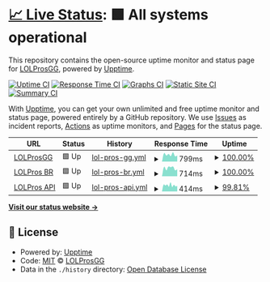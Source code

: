 # [📈 Live Status](https://status.lolpros.gg): <!--live status--> **🟩 All systems operational**

This repository contains the open-source uptime monitor and status page for [LOLProsGG](lolpros.gg), powered by [Upptime](https://github.com/upptime/upptime).

[![Uptime CI](https://github.com/SpireGG/status-gg/workflows/Uptime%20CI/badge.svg)](https://github.com/SpireGG/status-gg/actions?query=workflow%3A%22Uptime+CI%22)
[![Response Time CI](https://github.com/SpireGG/status-gg/workflows/Response%20Time%20CI/badge.svg)](https://github.com/SpireGG/status-gg/actions?query=workflow%3A%22Response+Time+CI%22)
[![Graphs CI](https://github.com/SpireGG/status-gg/workflows/Graphs%20CI/badge.svg)](https://github.com/SpireGG/status-gg/actions?query=workflow%3A%22Graphs+CI%22)
[![Static Site CI](https://github.com/SpireGG/status-gg/workflows/Static%20Site%20CI/badge.svg)](https://github.com/SpireGG/status-gg/actions?query=workflow%3A%22Static+Site+CI%22)
[![Summary CI](https://github.com/SpireGG/status-gg/workflows/Summary%20CI/badge.svg)](https://github.com/SpireGG/status-gg/actions?query=workflow%3A%22Summary+CI%22)

With [Upptime](https://upptime.js.org), you can get your own unlimited and free uptime monitor and status page, powered entirely by a GitHub repository. We use [Issues](https://github.com/SpireGG/status-gg/issues) as incident reports, [Actions](https://github.com/SpireGG/status-gg/actions) as uptime monitors, and [Pages](https://status.lolpros.gg) for the status page.

<!--start: status pages-->
<!-- This summary is generated by Upptime (https://github.com/upptime/upptime) -->
<!-- Do not edit this manually, your changes will be overwritten -->
<!-- prettier-ignore -->
| URL | Status | History | Response Time | Uptime |
| --- | ------ | ------- | ------------- | ------ |
| <img alt="" src="https://icons.duckduckgo.com/ip3/lolpros.gg.ico" height="13"> [LOLProsGG](https://lolpros.gg) | 🟩 Up | [lol-pros-gg.yml](https://github.com/SpireGG/status-gg/commits/HEAD/history/lol-pros-gg.yml) | <details><summary><img alt="Response time graph" src="./graphs/lol-pros-gg/response-time-week.png" height="20"> 799ms</summary><br><a href="https://status.lolpros.gg/history/lol-pros-gg"><img alt="Response time 988" src="https://img.shields.io/endpoint?url=https%3A%2F%2Fraw.githubusercontent.com%2FSpireGG%2Fstatus-gg%2FHEAD%2Fapi%2Flol-pros-gg%2Fresponse-time.json"></a><br><a href="https://status.lolpros.gg/history/lol-pros-gg"><img alt="24-hour response time 701" src="https://img.shields.io/endpoint?url=https%3A%2F%2Fraw.githubusercontent.com%2FSpireGG%2Fstatus-gg%2FHEAD%2Fapi%2Flol-pros-gg%2Fresponse-time-day.json"></a><br><a href="https://status.lolpros.gg/history/lol-pros-gg"><img alt="7-day response time 799" src="https://img.shields.io/endpoint?url=https%3A%2F%2Fraw.githubusercontent.com%2FSpireGG%2Fstatus-gg%2FHEAD%2Fapi%2Flol-pros-gg%2Fresponse-time-week.json"></a><br><a href="https://status.lolpros.gg/history/lol-pros-gg"><img alt="30-day response time 1186" src="https://img.shields.io/endpoint?url=https%3A%2F%2Fraw.githubusercontent.com%2FSpireGG%2Fstatus-gg%2FHEAD%2Fapi%2Flol-pros-gg%2Fresponse-time-month.json"></a><br><a href="https://status.lolpros.gg/history/lol-pros-gg"><img alt="1-year response time 988" src="https://img.shields.io/endpoint?url=https%3A%2F%2Fraw.githubusercontent.com%2FSpireGG%2Fstatus-gg%2FHEAD%2Fapi%2Flol-pros-gg%2Fresponse-time-year.json"></a></details> | <details><summary><a href="https://status.lolpros.gg/history/lol-pros-gg">100.00%</a></summary><a href="https://status.lolpros.gg/history/lol-pros-gg"><img alt="All-time uptime 100.00%" src="https://img.shields.io/endpoint?url=https%3A%2F%2Fraw.githubusercontent.com%2FSpireGG%2Fstatus-gg%2FHEAD%2Fapi%2Flol-pros-gg%2Fuptime.json"></a><br><a href="https://status.lolpros.gg/history/lol-pros-gg"><img alt="24-hour uptime 100.00%" src="https://img.shields.io/endpoint?url=https%3A%2F%2Fraw.githubusercontent.com%2FSpireGG%2Fstatus-gg%2FHEAD%2Fapi%2Flol-pros-gg%2Fuptime-day.json"></a><br><a href="https://status.lolpros.gg/history/lol-pros-gg"><img alt="7-day uptime 100.00%" src="https://img.shields.io/endpoint?url=https%3A%2F%2Fraw.githubusercontent.com%2FSpireGG%2Fstatus-gg%2FHEAD%2Fapi%2Flol-pros-gg%2Fuptime-week.json"></a><br><a href="https://status.lolpros.gg/history/lol-pros-gg"><img alt="30-day uptime 100.00%" src="https://img.shields.io/endpoint?url=https%3A%2F%2Fraw.githubusercontent.com%2FSpireGG%2Fstatus-gg%2FHEAD%2Fapi%2Flol-pros-gg%2Fuptime-month.json"></a><br><a href="https://status.lolpros.gg/history/lol-pros-gg"><img alt="1-year uptime 100.00%" src="https://img.shields.io/endpoint?url=https%3A%2F%2Fraw.githubusercontent.com%2FSpireGG%2Fstatus-gg%2FHEAD%2Fapi%2Flol-pros-gg%2Fuptime-year.json"></a></details>
| <img alt="" src="https://icons.duckduckgo.com/ip3/br.lolpros.gg.ico" height="13"> [LOLPros BR](https://br.lolpros.gg) | 🟩 Up | [lol-pros-br.yml](https://github.com/SpireGG/status-gg/commits/HEAD/history/lol-pros-br.yml) | <details><summary><img alt="Response time graph" src="./graphs/lol-pros-br/response-time-week.png" height="20"> 714ms</summary><br><a href="https://status.lolpros.gg/history/lol-pros-br"><img alt="Response time 684" src="https://img.shields.io/endpoint?url=https%3A%2F%2Fraw.githubusercontent.com%2FSpireGG%2Fstatus-gg%2FHEAD%2Fapi%2Flol-pros-br%2Fresponse-time.json"></a><br><a href="https://status.lolpros.gg/history/lol-pros-br"><img alt="24-hour response time 601" src="https://img.shields.io/endpoint?url=https%3A%2F%2Fraw.githubusercontent.com%2FSpireGG%2Fstatus-gg%2FHEAD%2Fapi%2Flol-pros-br%2Fresponse-time-day.json"></a><br><a href="https://status.lolpros.gg/history/lol-pros-br"><img alt="7-day response time 714" src="https://img.shields.io/endpoint?url=https%3A%2F%2Fraw.githubusercontent.com%2FSpireGG%2Fstatus-gg%2FHEAD%2Fapi%2Flol-pros-br%2Fresponse-time-week.json"></a><br><a href="https://status.lolpros.gg/history/lol-pros-br"><img alt="30-day response time 684" src="https://img.shields.io/endpoint?url=https%3A%2F%2Fraw.githubusercontent.com%2FSpireGG%2Fstatus-gg%2FHEAD%2Fapi%2Flol-pros-br%2Fresponse-time-month.json"></a><br><a href="https://status.lolpros.gg/history/lol-pros-br"><img alt="1-year response time 684" src="https://img.shields.io/endpoint?url=https%3A%2F%2Fraw.githubusercontent.com%2FSpireGG%2Fstatus-gg%2FHEAD%2Fapi%2Flol-pros-br%2Fresponse-time-year.json"></a></details> | <details><summary><a href="https://status.lolpros.gg/history/lol-pros-br">100.00%</a></summary><a href="https://status.lolpros.gg/history/lol-pros-br"><img alt="All-time uptime 100.00%" src="https://img.shields.io/endpoint?url=https%3A%2F%2Fraw.githubusercontent.com%2FSpireGG%2Fstatus-gg%2FHEAD%2Fapi%2Flol-pros-br%2Fuptime.json"></a><br><a href="https://status.lolpros.gg/history/lol-pros-br"><img alt="24-hour uptime 100.00%" src="https://img.shields.io/endpoint?url=https%3A%2F%2Fraw.githubusercontent.com%2FSpireGG%2Fstatus-gg%2FHEAD%2Fapi%2Flol-pros-br%2Fuptime-day.json"></a><br><a href="https://status.lolpros.gg/history/lol-pros-br"><img alt="7-day uptime 100.00%" src="https://img.shields.io/endpoint?url=https%3A%2F%2Fraw.githubusercontent.com%2FSpireGG%2Fstatus-gg%2FHEAD%2Fapi%2Flol-pros-br%2Fuptime-week.json"></a><br><a href="https://status.lolpros.gg/history/lol-pros-br"><img alt="30-day uptime 100.00%" src="https://img.shields.io/endpoint?url=https%3A%2F%2Fraw.githubusercontent.com%2FSpireGG%2Fstatus-gg%2FHEAD%2Fapi%2Flol-pros-br%2Fuptime-month.json"></a><br><a href="https://status.lolpros.gg/history/lol-pros-br"><img alt="1-year uptime 100.00%" src="https://img.shields.io/endpoint?url=https%3A%2F%2Fraw.githubusercontent.com%2FSpireGG%2Fstatus-gg%2FHEAD%2Fapi%2Flol-pros-br%2Fuptime-year.json"></a></details>
| <img alt="" src="https://icons.duckduckgo.com/ip3/api.lolpros.gg.ico" height="13"> [LOLPros API](https://api.lolpros.gg) | 🟩 Up | [lol-pros-api.yml](https://github.com/SpireGG/status-gg/commits/HEAD/history/lol-pros-api.yml) | <details><summary><img alt="Response time graph" src="./graphs/lol-pros-api/response-time-week.png" height="20"> 414ms</summary><br><a href="https://status.lolpros.gg/history/lol-pros-api"><img alt="Response time 1282" src="https://img.shields.io/endpoint?url=https%3A%2F%2Fraw.githubusercontent.com%2FSpireGG%2Fstatus-gg%2FHEAD%2Fapi%2Flol-pros-api%2Fresponse-time.json"></a><br><a href="https://status.lolpros.gg/history/lol-pros-api"><img alt="24-hour response time 378" src="https://img.shields.io/endpoint?url=https%3A%2F%2Fraw.githubusercontent.com%2FSpireGG%2Fstatus-gg%2FHEAD%2Fapi%2Flol-pros-api%2Fresponse-time-day.json"></a><br><a href="https://status.lolpros.gg/history/lol-pros-api"><img alt="7-day response time 414" src="https://img.shields.io/endpoint?url=https%3A%2F%2Fraw.githubusercontent.com%2FSpireGG%2Fstatus-gg%2FHEAD%2Fapi%2Flol-pros-api%2Fresponse-time-week.json"></a><br><a href="https://status.lolpros.gg/history/lol-pros-api"><img alt="30-day response time 1909" src="https://img.shields.io/endpoint?url=https%3A%2F%2Fraw.githubusercontent.com%2FSpireGG%2Fstatus-gg%2FHEAD%2Fapi%2Flol-pros-api%2Fresponse-time-month.json"></a><br><a href="https://status.lolpros.gg/history/lol-pros-api"><img alt="1-year response time 1282" src="https://img.shields.io/endpoint?url=https%3A%2F%2Fraw.githubusercontent.com%2FSpireGG%2Fstatus-gg%2FHEAD%2Fapi%2Flol-pros-api%2Fresponse-time-year.json"></a></details> | <details><summary><a href="https://status.lolpros.gg/history/lol-pros-api">99.81%</a></summary><a href="https://status.lolpros.gg/history/lol-pros-api"><img alt="All-time uptime 99.91%" src="https://img.shields.io/endpoint?url=https%3A%2F%2Fraw.githubusercontent.com%2FSpireGG%2Fstatus-gg%2FHEAD%2Fapi%2Flol-pros-api%2Fuptime.json"></a><br><a href="https://status.lolpros.gg/history/lol-pros-api"><img alt="24-hour uptime 100.00%" src="https://img.shields.io/endpoint?url=https%3A%2F%2Fraw.githubusercontent.com%2FSpireGG%2Fstatus-gg%2FHEAD%2Fapi%2Flol-pros-api%2Fuptime-day.json"></a><br><a href="https://status.lolpros.gg/history/lol-pros-api"><img alt="7-day uptime 99.81%" src="https://img.shields.io/endpoint?url=https%3A%2F%2Fraw.githubusercontent.com%2FSpireGG%2Fstatus-gg%2FHEAD%2Fapi%2Flol-pros-api%2Fuptime-week.json"></a><br><a href="https://status.lolpros.gg/history/lol-pros-api"><img alt="30-day uptime 99.91%" src="https://img.shields.io/endpoint?url=https%3A%2F%2Fraw.githubusercontent.com%2FSpireGG%2Fstatus-gg%2FHEAD%2Fapi%2Flol-pros-api%2Fuptime-month.json"></a><br><a href="https://status.lolpros.gg/history/lol-pros-api"><img alt="1-year uptime 99.91%" src="https://img.shields.io/endpoint?url=https%3A%2F%2Fraw.githubusercontent.com%2FSpireGG%2Fstatus-gg%2FHEAD%2Fapi%2Flol-pros-api%2Fuptime-year.json"></a></details>

<!--end: status pages-->

[**Visit our status website →**](https://status.lolpros.gg)

## 📄 License

- Powered by: [Upptime](https://github.com/upptime/upptime)
- Code: [MIT](./LICENSE) © [LOLProsGG](lolpros.gg)
- Data in the `./history` directory: [Open Database License](https://opendatacommons.org/licenses/odbl/1-0/)
